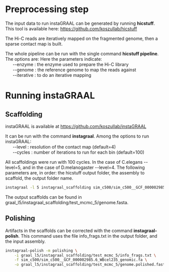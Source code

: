 
# Preprocessing step

The input data to run instaGRAAL can be generated by running **hicstuff**. This tool is available here: https://github.com/koszullab/hicstuff 

The Hi-C reads are iteratively mapped on the fragmented genome, then a sparse contact map is built.

The whole pipeline can be run with the single command **hicstuff pipeline**. The options are:
Here the parameters indicate: <br/>
&nbsp;&nbsp;&nbsp;&nbsp;&nbsp;&nbsp;--enzyme : the enzyme used to prepare the Hi-C library<br/>
&nbsp;&nbsp;&nbsp;&nbsp;&nbsp;&nbsp;--genome : the reference genome to map the reads against<br/>
&nbsp;&nbsp;&nbsp;&nbsp;&nbsp;&nbsp;--iterative : to do an iterative mapping<br/>

# Running instaGRAAL

## Scaffolding

instaGRAAL is available at https://github.com/koszullab/instaGRAAL

It can be run with the command **instagraal**. Among the options to run instaGRAAL:<br/>
&nbsp;&nbsp;&nbsp;&nbsp;&nbsp;&nbsp;--level : resolution of the contact map (default=4)<br/>
&nbsp;&nbsp;&nbsp;&nbsp;&nbsp;&nbsp;--cycles : number of iterations to run for each bin (default=100)<br/>

All scaffoldings were run with 100 cycles. In the case of C.elegans --level=5, and in the case of D.melanogaster --level=4.
The following parameters are, in order: the hicstuff output folder, the assembly to scaffold, the output folder name.


```bash
instagraal -l 5 instagraal_scaffolding sim_c500/sim_c500__GCF_000002985.6_WBcel235_genomic.fa graal_l5
```

The output scaffolds can be found in graal_l5/instagraal_scaffolding/test_mcmc_5/genome.fasta. 

## Polishing

Artifacts in the scaffolds can be corrected with the command **instagraal-polish**. This command uses the file info_frags.txt in the output folder, and the input assembly.


```bash
instagraal-polish -m polishing \
    -i graal_l5/instagraal_scaffolding/test_mcmc_5/info_frags.txt \
    -f sim_c500/sim_c500__GCF_000002985.6_WBcel235_genomic.fa \
    -o graal_l5/instagraal_scaffolding/test_mcmc_5/genome.polished.fasta
```
